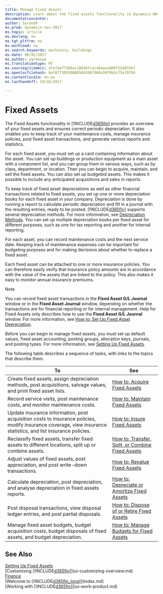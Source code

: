 ```yaml
---
title: Manage Fixed Assets
description: Learn about the fixed assets functionality in Dynamics NAV and get an overview of how to work with fixed assets.
documentationcenter: 
author: SorenGP
ms.prod: dynamics-nav-2017
ms.topic: article
ms.devlang: na
ms.tgt_pltfrm: na
ms.workload: na
ms.search.keywords: machinery, buildings
ms.date: 06/02/2017
ms.author: sgroespe
ms.translationtype: HT
ms.sourcegitcommit: 4fefaef7380ac10836fcac404eea006f55d8556f
ms.openlocfilehash: baf87f3059988056d308f906a59f8b5c75a78784
ms.contentlocale: en-au
ms.lasthandoff: 10/16/2017

---
```

# <a name="fixed-assets"></a>Fixed Assets
The Fixed Assets functionality in [!INCLUDE[d365fin](includes/d365fin_md.md)] provides an overview of your fixed assets and ensures correct periodic depreciation. It also enables you to keep track of your maintenance costs, manage insurance policies, post fixed asset transactions, and generate various reports and statistics.

For each fixed asset, you must set up a card containing information about the asset. You can set up buildings or production equipment as a main asset with a component list, and you can group them in various ways, such as by class, department, or location. Then you can begin to acquire, maintain, and sell the fixed assets. You can also set up budgeted assets. This makes it possible to include any anticipated acquisitions and sales in reports.

To keep track of fixed asset depreciations as well as other financial transactions related to fixed assets, you set up one or more depreciation books for each fixed asset in your company. Depreciation is done by running a report to calculate periodic depreciation and fill in a journal with the resulting entries, ready to be posted. [!INCLUDE[d365fin](includes/d365fin_md.md)] supports several depreciation methods. For more information, see [Depreciation Methods](fa-depreciation-methods.md). You can set up multiple depreciation books per fixed asset for different purposes, such as one for tax reporting and another for internal reporting.

For each asset, you can record maintenance costs and the next service date. Keeping track of maintenance expenses can be important for budgeting purposes and for making decisions about whether to replace a fixed asset.

Each fixed asset can be attached to one or more insurance policies. You can therefore easily verify that insurance policy amounts are in accordance with the value of the assets that are linked to the policy. This also makes it easy to monitor annual insurance premiums.

> [!NOTE]  
>   You can record fixed asset transactions in the **Fixed Asset G/L Journal** window or in the **Fixed Asset Journal** window, depending on whether the transactions are for financial reporting or for internal management. Help for Fixed Assets only describes how to use the **Fixed Asset G/L Journal** window. For more information, see [How to: Set Up Fixed Asset Depreciation](fa-how-setup-depreciation.md).

Before you can begin to manage fixed assets, you must set up default values, fixed asset accounting, posting groups, allocation keys, journals, and posting types. For more information, see [Setting Up Fixed Assets](fa-setup.md).

The following table describes a sequence of tasks, with links to the topics that describe them.

| To | See |
| --- | --- |
| Create fixed assets, assign depreciation methods, post acquisitions, salvage values, and print fixed asset lists. |[How to: Acquire Fixed Assets](fa-how-acquire.md) |
| Record service visits, post maintenance costs, and monitor maintenance costs. |[How to: Maintain Fixed Assets](fa-how-maintain.md) |
| Update insurance information, post acquisition costs to insurance policies, modify insurance coverage, view insurance statistics, and list insurance policies. |[How to: Insure Fixed Assets](fa-how-insure.md) |
| Reclassify fixed assets, transfer fixed assets to different locations, split up or combine assets. |[How to: Transfer, Split, or Combine Fixed Assets](fa-how-trans-split-combine.md) |
| Adjust values of fixed assets, post appreciation, and post write-down transactions. |[How to: Revalue Fixed Assets](fa-how-revalue.md) |
| Calculate depreciation, post depreciation, and analyse depreciation in fixed assets reports. |[How to: Depreciate or Amortize Fixed Assets](fa-how-depreciate-amortize.md) |
| Post disposal transactions, view disposal ledger entries, and post partial disposals. |[How to: Dispose of or Retire Fixed Assets](fa-how-dispose-retire.md) |
| Manage fixed asset budgets, budget acquisition costs, budget disposals of fixed assets, and budget depreciation. |[How to: Manage Budgets for Fixed Assets](fa-how-manage-budgets.md) |

## <a name="see-also"></a>See Also
[Setting Up Fixed Assets](fa-setup.md)  
[Customising [!INCLUDE[d365fin](includes/d365fin_md.md)]](ui-customizing-overview.md)  
[Finance](finance.md)  
[Welcome to [!INCLUDE[d365fin_long](includes/d365fin_long_md.md)]](index.md)  
[Working with [!INCLUDE[d365fin](includes/d365fin_md.md)]](ui-work-product.md)

